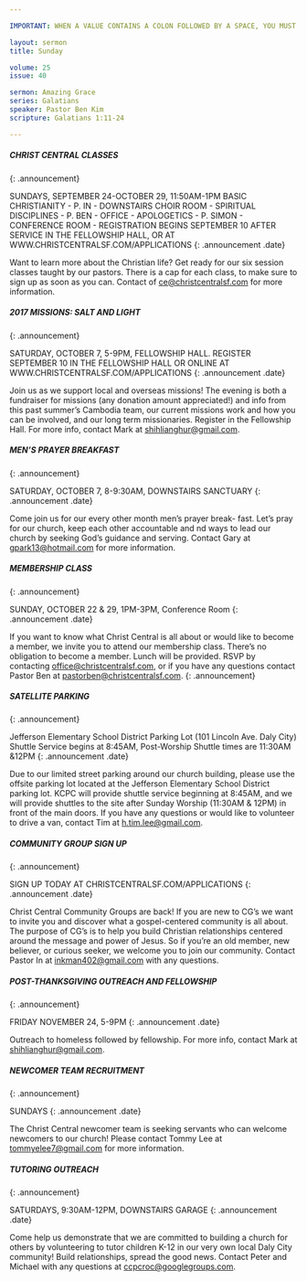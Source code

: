 ```yaml
---

IMPORTANT: WHEN A VALUE CONTAINS A COLON FOLLOWED BY A SPACE, YOU MUST USE &#58;

layout: sermon
title: Sunday

volume: 25
issue: 40

sermon: Amazing Grace
series: Galatians
speaker: Pastor Ben Kim
scripture: Galatians 1:11-24

---
```


##### CHRIST CENTRAL CLASSES
{: .announcement}

SUNDAYS, SEPTEMBER 24-OCTOBER 29, 11:50AM-1PM BASIC CHRISTIANITY - P. IN - DOWNSTAIRS CHOIR ROOM - SPIRITUAL DISCIPLINES - P. BEN - OFFICE - APOLOGETICS - P. SIMON - CONFERENCE ROOM - REGISTRATION BEGINS SEPTEMBER 10 AFTER SERVICE IN THE FELLOWSHIP HALL, OR AT WWW.CHRISTCENTRALSF.COM/APPLICATIONS
{: .announcement .date}

Want to learn more about the Christian life? Get ready for our six session classes taught by our pastors. There is a cap for each class, to make sure to sign up as soon as you can. Contact of ce@christcentralsf.com for more information.

##### 2017 MISSIONS: SALT AND LIGHT
{: .announcement}

SATURDAY, OCTOBER 7, 5-9PM, FELLOWSHIP HALL. REGISTER SEPTEMBER 10 IN THE FELLOWSHIP HALL OR ONLINE AT WWW.CHRISTCENTRALSF.COM/APPLICATIONS
{: .announcement .date}

Join us as we support local and overseas missions! The evening is both a fundraiser for missions (any donation amount appreciated!) and info from this past summer’s Cambodia team, our current missions work and how you can be involved, and our long term missionaries. Register in the Fellowship Hall. For more info, contact Mark at shihlianghur@gmail.com.

##### MEN’S PRAYER BREAKFAST
{: .announcement}

SATURDAY, OCTOBER 7, 8-9:30AM, DOWNSTAIRS SANCTUARY
{: .announcement .date}

Come join us for our every other month men’s prayer break- fast. Let’s pray for our church, keep each other accountable and  nd ways to lead our church by seeking God’s guidance and serving. Contact Gary at gpark13@hotmail.com for more information.

##### MEMBERSHIP CLASS
{: .announcement}

SUNDAY, OCTOBER 22 & 29, 1PM-3PM, Conference Room
{: .announcement .date}

If you want to know what Christ Central is all about or would like to become a member, we invite you to attend our membership class. There’s no obligation to become a member. Lunch will be provided. RSVP by contacting office@christcentralsf.com, or if you have any questions contact Pastor Ben at pastorben@christcentralsf.com.
{: .announcement}

##### SATELLITE PARKING
{: .announcement}

Jefferson Elementary School District Parking Lot (101 Lincoln Ave. Daly City)
Shuttle Service begins at 8:45AM, Post-Worship Shuttle times are 11:30AM &12PM
{: .announcement .date}

Due to our limited street parking around our church building, please use the offsite parking lot located at the Jefferson Elementary School District parking lot. KCPC will provide shuttle service beginning at 8:45AM, and we will provide shuttles to the site after Sunday Worship (11:30AM & 12PM) in front of the main doors. If you have any questions or would like to volunteer to drive a van, contact Tim at h.tim.lee@gmail.com.

##### COMMUNITY GROUP SIGN UP
{: .announcement}

SIGN UP TODAY AT CHRISTCENTRALSF.COM/APPLICATIONS
{: .announcement .date}

Christ Central Community Groups are back! If you are new to CG’s we want to invite you and discover what a gospel-centered community is all about. The purpose of CG’s is to help you build Christian relationships centered around the message and power of Jesus. So if you’re an old member, new believer, or curious seeker, we welcome you to join our community. Contact Pastor In at inkman402@gmail.com with any questions.

##### POST-THANKSGIVING OUTREACH AND FELLOWSHIP
{: .announcement}

FRIDAY NOVEMBER 24, 5-9PM
{: .announcement .date}

Outreach to homeless followed by fellowship. For more info, contact Mark at shihlianghur@gmail.com.

##### NEWCOMER TEAM RECRUITMENT
{: .announcement}

SUNDAYS
{: .announcement .date}

The Christ Central newcomer team is seeking servants who can welcome newcomers to our church! Please contact Tommy Lee at tommyelee7@gmail.com for more information. 

##### TUTORING OUTREACH
{: .announcement}

SATURDAYS, 9:30AM-12PM, DOWNSTAIRS GARAGE
{: .announcement .date}

Come help us demonstrate that we are committed to building a church for others by volunteering to tutor children K-12 in our very own local Daly City community! Build relationships, spread the good news. Contact Peter and Michael with any questions at ccpcroc@googlegroups.com.
